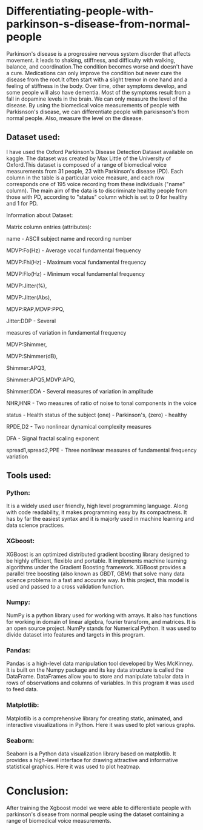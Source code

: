 # Differentiating-people-with-parkinson-s-disease-from-normal-people
Parkinson's disease is a progressive nervous system disorder that affects movement. it leads to shaking, stiffness, and difficulty with walking, balance, and coordination.The condition becomes worse and doesn't have a cure. Medications can only improve the condition but never cure the disease from the root.It often start with a slight tremor in one hand and a feeling of stiffness in the body. Over time, other symptoms develop, and some people will also have dementia. Most of the symptoms result from a fall in dopamine levels in the brain. We can only measure the level of the disease. By using the biomedical voice measurements of people with Parkisnson's disease, we can differentiate people with parkisnson's from normal people. Also, measure the level on the disease. 

## Dataset used:
I have used the Oxford Parkinson's Disease Detection Dataset available on kaggle. The dataset was created by Max Little of the University of Oxford.This dataset is composed of a range of biomedical voice measurements from 31 people, 23 with Parkinson's disease (PD). Each column in the table is a particular voice measure, and each row corresponds one of 195 voice recording from these individuals ("name" column). The main aim of the data is to discriminate healthy people from those with PD, according to "status" column which is set to 0 for healthy and 1 for PD.

Information about Dataset: 

Matrix column entries (attributes):

name - ASCII subject name and recording number

MDVP:Fo(Hz) - Average vocal fundamental frequency

MDVP:Fhi(Hz) - Maximum vocal fundamental frequency

MDVP:Flo(Hz) - Minimum vocal fundamental frequency

MDVP:Jitter(%),

MDVP:Jitter(Abs),

MDVP:RAP,MDVP:PPQ,

Jitter:DDP - Several

measures of variation in fundamental frequency

MDVP:Shimmer,

MDVP:Shimmer(dB),

Shimmer:APQ3,

Shimmer:APQ5,MDVP:APQ,

Shimmer:DDA - Several measures of variation in amplitude

NHR,HNR - Two measures of ratio of noise to tonal components in the voice

status - Health status of the subject (one) - Parkinson's, (zero) - healthy

RPDE,D2 - Two nonlinear dynamical complexity measures

DFA - Signal fractal scaling exponent

spread1,spread2,PPE - Three nonlinear measures of fundamental frequency variation
 
## Tools used:

### Python:
It is a widely used user friendly, high level programming language. Along with code readability, it makes programming easy by its compactness. It has by far the easiest syntax and it is majorly used in machine learning and data science practices.

### XGboost: 
XGBoost is an optimized distributed gradient boosting library designed to be highly efficient, flexible and portable. It implements machine learning algorithms under the Gradient Boosting framework. XGBoost provides a parallel tree boosting (also known as GBDT, GBM) that solve many data science problems in a fast and accurate way. In this project, this model is used and passed to a cross validation function.

### Numpy: 
NumPy is a python library used for working with arrays. It also has functions for working in domain of linear algebra, fourier transform, and matrices. It is an open source project. NumPy stands for Numerical Python. It was used to divide dataset into features and targets in this program.

### Pandas: 
Pandas is a high-level data manipulation tool developed by Wes McKinney. It is built on the Numpy package and its key data structure is called the DataFrame. DataFrames allow you to store and manipulate tabular data in rows of observations and columns of variables. In this program it was used to feed data.

### Matplotlib: 
Matplotlib is a comprehensive library for creating static, animated, and interactive visualizations in Python. Here it was used to plot various graphs. 

### Seaborn: 
Seaborn is a Python data visualization library based on matplotlib. It provides a high-level interface for drawing attractive and informative statistical graphics. Here it was used to plot heatmap.

# Conclusion:

After training the Xgboost model we were able to differentiate people with parkinson's disease from normal people using the dataset containing a range of biomedical voice measurements.

